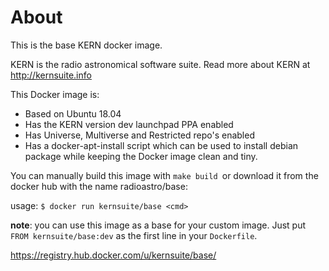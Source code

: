 About
=====

This is the base KERN docker image.

KERN is the radio astronomical software suite. Read more about KERN
at http://kernsuite.info

This Docker image is:
* Based on Ubuntu 18.04
* Has the KERN version dev launchpad PPA enabled
* Has Universe, Multiverse and Restricted repo's enabled
* Has a docker-apt-install script which can be used
  to install debian package while keeping the Docker image
  clean and tiny.

You can manually build this image with `make build `or download it
from the docker hub with the name radioastro/base:

usage: `$ docker run kernsuite/base <cmd>`

**note**: you can use this image as a base for your custom image. Just
put `FROM kernsuite/base:dev` as the first line in your `Dockerfile`.

https://registry.hub.docker.com/u/kernsuite/base/
